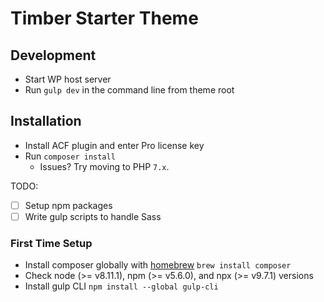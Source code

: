 # Timber Starter Theme

## Development

- Start WP host server
- Run `gulp dev` in the command line from theme root

## Installation

- Install ACF plugin and enter Pro license key
- Run `composer install`
  - Issues? Try moving to PHP `7.x`.

TODO:

- [ ] Setup npm packages
- [ ] Write gulp scripts to handle Sass

### First Time Setup

- Install composer globally with [homebrew](https://brew.sh/) `brew install composer`
- Check node (>= v8.11.1), npm (>= v5.6.0), and npx (>= v9.7.1) versions
- Install gulp CLI `npm install --global gulp-cli`
